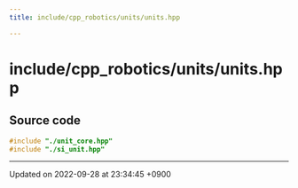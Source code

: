 ```yaml
---
title: include/cpp_robotics/units/units.hpp

---
```


# include/cpp_robotics/units/units.hpp






## Source code

```cpp
#include "./unit_core.hpp"
#include "./si_unit.hpp"
```


-------------------------------

Updated on 2022-09-28 at 23:34:45 +0900
